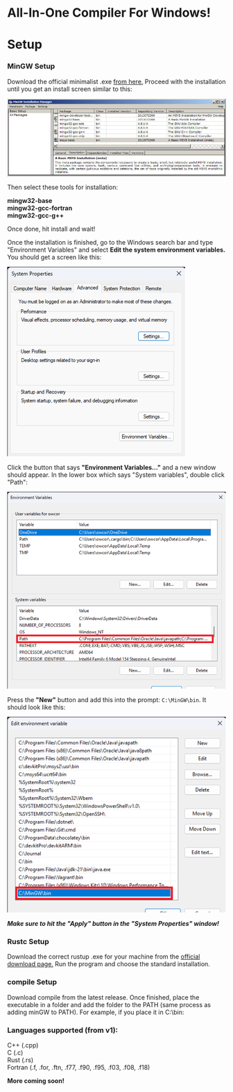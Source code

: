 # All-In-One Compiler For Windows!
  
# Setup
### MinGW Setup
Download the official minimalist .exe [from here.](https://sourceforge.net/projects/mingw/files/latest/download)  Proceed with the installation until you get an install screen similar to this:  
  
![Banner](screen1.jpg)  

Then select these tools for installation:  
  
**mingw32-base**  
**mingw32-gcc-fortran**  
**mingw32-gcc-g++**  

Once done, hit install and wait!  

Once the installation is finished, go to the Windows search bar and type "Environment Variables" and select **Edit the system environment variables.**  
You should get a screen like this:  

![Banner](screen2.png)  

Click the button that says **"Environment Variables..."** and a new window should appear. In the lower box which says "System variables", double click "Path":   
  
![Banner](screen3.png)  
  
Press the **"New"** button and add this into the prompt: `C:\MinGW\bin`. It should look like this:  
    
![Banner](screen4.png)  
  
***Make sure to hit the "Apply" button in the "System Properties" window!***  

### Rustc Setup
Download the correct rustup .exe for your machine from the [official download page.](https://www.rust-lang.org/tools/install) Run the program and choose the standard installation.  

### compile Setup
Download compile from the latest release. Once finished, place the executable in a folder and add the folder to the PATH (same process as adding minGW to PATH). For example, if you place it in C:\bin:

### Languages supported (from v1):
C++ (.cpp)  
C (.c)  
Rust (.rs)  
Fortran (.f, .for, .ftn, .f77, .f90, .f95, .f03, .f08, .f18)  

  
**More coming soon!**
